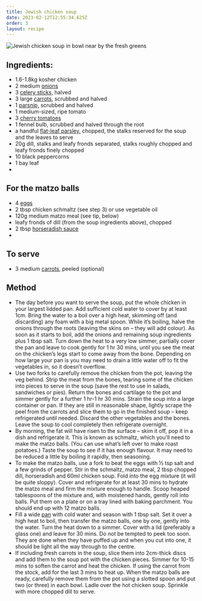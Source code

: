 ```yaml
---
title: Jewish chicken soup
date: 2023-02-12T12:55:34.625Z
order: 3
layout: recipe
---
```

![Jewish chicken soup in bowl near by the fresh greens](../uploads/dall·e-2023-02-12-12.58.22-a-professional-photo-of-jewish-chicken-soup-for-a-cookbook.png "Jewish chicken soup")

## Ingredients:

* 1.6-1.8kg kosher chicken
* 2 medium [onions](https://www.bbcgoodfood.com/glossary/onion-glossary)
* 3 [celery sticks,](https://www.bbcgoodfood.com/glossary/celery-glossary) halved
* 3 large [carrots,](https://www.bbcgoodfood.com/glossary/carrots-glossary) scrubbed and halved
* 1 [parsnip,](https://www.bbcgoodfood.com/glossary/parsnip-glossary) scrubbed and halved
* 1 medium-sized, ripe tomato
* 3 [cherry tomatoes](https://www.bbcgoodfood.com/glossary/tomato-glossary)
* 1 fennel bulb, scrubbed and halved through the root
* a handful [flat-leaf parsley,](https://www.bbcgoodfood.com/glossary/parsley-glossary) chopped, the stalks reserved for the soup and the leaves to serve
* 20g dill, stalks and leafy fronds separated, stalks roughly chopped and leafy fronds finely chopped
* 10 black peppercorns
* 1 bay leaf
*

## For the matzo balls

* 4 [eggs](https://www.bbcgoodfood.com/glossary/egg-glossary)
* 2 tbsp chicken schmaltz (see step 3) or use vegetable oil
* 120g medium matzo meal (see tip, below)
* leafy fronds of dill (from the soup ingredients above), chopped
* 2 tbsp [horseradish sauce](https://www.bbcgoodfood.com/glossary/horseradish-glossary)
*

## To serve

* 3 medium [carrots,](https://www.bbcgoodfood.com/glossary/carrots-glossary) peeled (optional)



## Method

* The day before you want to serve the soup, put the whole chicken in your largest lidded pan. Add sufficient cold water to cover by at least 1cm. Bring the water to a boil over a high heat, skimming off (and discarding) any foam with a big metal spoon. While it’s boiling, halve the onions through the roots (leaving the skins on – they will add colour). As soon as it starts to boil, add the onions and remaining soup ingredients plus 1 tbsp salt. Turn down the heat to a very low simmer, partially cover the pan and leave to cook gently for 1 hr 30 mins, until you see the meat on the chicken’s legs start to come away from the bone. Depending on how large your pan is you may need to drain a little water off to fit the vegetables in, so it doesn’t overflow.
* Use two forks to carefully remove the chicken from the pot, leaving the veg behind. Strip the meat from the bones, tearing some of the chicken into pieces to serve in the soup (save the rest to use in salads, sandwiches or pies). Return the bones and cartilage to the pot and simmer gently for a further 1 hr-1 hr 30 mins. Strain the soup into a large container or pan. If they are still in reasonable shape, lightly scrape the peel from the carrots and slice them to go in the finished soup – keep refrigerated until needed. Discard the other vegetables and the bones. Leave the soup to cool completely then refrigerate overnight.
* By morning, the fat will have risen to the surface – skim it off, pop it in a dish and refrigerate it. This is known as schmaltz, which you'll need to make the matzo balls. (You can use what’s left over to make roast potatoes.) Taste the soup to see if it has enough flavour. It may need to be reduced a little by boiling it rapidly, then seasoning.
* To make the matzo balls, use a fork to beat the eggs with ½ tsp salt and a few grinds of pepper. Stir in the schmaltz, matzo meal, 2 tbsp chopped dill, horseradish and 60ml chicken soup. Fold into the egg mixture (it will be quite sloppy). Cover and refrigerate for at least 30 mins to hydrate the matzo meal and firm the mixture enough to handle. Scoop heaped tablespoons of the mixture and, with moistened hands, gently roll into balls. Put them on a plate or on a tray lined with baking parchment. You should end up with 12 matzo balls.
* Fill a wide [pan](https://www.bbcgoodfood.com/review/five-best-saucepans) with cold water and season with 1 tbsp salt. Set it over a high heat to boil, then transfer the matzo balls, one by one, gently into the water. Turn the heat down to a simmer. Cover with a lid (preferably a glass one) and leave for 30 mins. Do not be tempted to peek too soon. They are done when they have puffed up and when you cut into one, it should be light all the way through to the centre.
* If including fresh carrots in the soup, slice them into 2cm-thick discs and add them to the soup pot with the chicken pieces. Simmer for 10-15 mins to soften the carrot and heat the chicken. If using the carrot from the stock, add for the last 3 mins to heat up. When the matzo balls are ready, carefully remove them from the pot using a slotted spoon and put two (or three) in each bowl. Ladle over the hot chicken soup. Sprinkle with more chopped dill to serve.